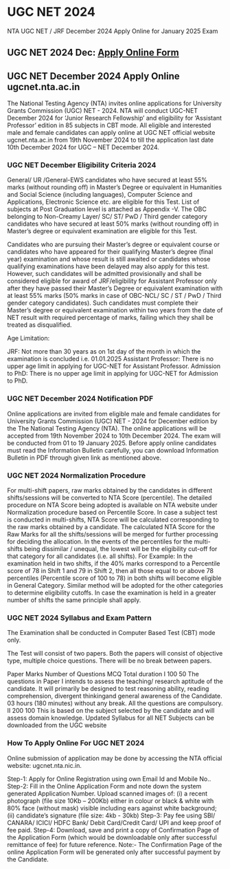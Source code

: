 # UGC NET 2024
NTA UGC NET / JRF December 2024 Apply Online for January 2025 Exam
## UGC NET 2024 Dec: [Apply Online Form](https://resultsmint.com)

## **UGC NET December 2024 Apply Online ugcnet.nta.ac.in**

The National Testing Agency (NTA) invites online applications for University Grants Commission (UGC) NET - 2024. NTA will conduct UGC-NET December 2024 for ‘Junior Research Fellowship’ and eligibility for ‘Assistant Professor’ edition in 85 subjects in CBT mode. All eligible and interested male and female candidates can apply online at UGC NET official website ugcnet.nta.ac.in from 19th November 2024 to till the application last date 10th December 2024 for UGC – NET December 2024.

### UGC NET December Eligibility Criteria 2024

General/ UR /General-EWS candidates who have secured at least 55% marks (without rounding off) in Master’s Degree or equivalent in Humanities and Social Science (including languages), Computer Science and Applications, Electronic Science etc. are eligible for this Test. List of subjects at Post Graduation level is attached as Appendix -V. The OBC belonging to Non-Creamy Layer/ SC/ ST/ PwD / Third gender category candidates who have secured at least 50% marks (without rounding off) in Master’s degree or equivalent examination are eligible for this Test.

Candidates who are pursuing their Master’s degree or equivalent course or candidates who have appeared for their qualifying Master’s degree (final year) examination and whose result is still awaited or candidates whose qualifying examinations have been delayed may also apply for this test. However, such candidates will be admitted provisionally and shall be considered eligible for award of JRF/eligibility for Assistant Professor only after they have passed their Master’s Degree or equivalent examination with at least 55% marks (50% marks in case of OBC-NCL/ SC / ST / PwD / Third gender category candidates). Such candidates must complete their Master’s degree or equivalent examination within two years from the date of NET result with required percentage of marks, failing which they shall be treated as disqualified.

Age Limitation:

JRF: Not more than 30 years as on 1st day of the month in which the examination is concluded i.e. 01.01.2025
Assistant Professor: There is no upper age limit in applying for UGC-NET for Assistant Professor.
Admission to PhD: There is no upper age limit in applying for UGC-NET for Admission to PhD.

### UGC NET December 2024 Notification PDF

Online applications are invited from eligible male and female candidates for University Grants Commission (UGC) NET - 2024 for December edition by the The National Testing Agency (NTA). The online applications will be accepted from 19th November 2024 to 10th December 2024. The exam will be conducted from 01 to 19 January 2025. Before apply online candidates must read the Information Bulletin carefully, you can download Information Bulletin in PDF through given link as mentioned above.

### UGC NET 2024 Normalization Procedure

For multi-shift papers, raw marks obtained by the candidates in different shifts/sessions will be converted to NTA Score (percentile).
The detailed procedure on NTA Score being adopted is available on NTA website under Normalization procedure based on Percentile Score.
In case a subject test is conducted in multi-shifts, NTA Score will be calculated corresponding to the raw marks obtained by a candidate. The calculated NTA Score for the Raw Marks for all the shifts/sessions will be merged for further processing for deciding the allocation.
In the events of the percentiles for the multi-shifts being dissimilar / unequal, the lowest will be the eligibility cut-off for that category for all candidates (i.e. all shifts).
For Example: In the examination held in two shifts, if the 40% marks correspond to a Percentile score of 78 in Shift 1 and 79 in Shift 2, then all those equal to or above 78 percentiles (Percentile score of 100 to 78) in both shifts will become eligible in General Category. Similar method will be adopted for the other categories to determine eligibility cutoffs. In case the examination is held in a greater number of shifts the same principle shall apply.

### UGC NET 2024 Syllabus and Exam Pattern

The Examination shall be conducted in Computer Based Test (CBT) mode only.

The Test will consist of two papers. Both the papers will consist of objective type, multiple choice questions. There will be no break between papers.

Paper	Marks	Number of Questions	MCQ	Total duration
I	100	50	The questions in Paper I intends to assess the teaching/ research aptitude of the candidate. It will primarily be designed to test reasoning ability, reading comprehension, divergent thinkingand general awareness of the Candidate.	03 hours (180 minutes) without any break. All the questions are compulsory.
II	200	100	This is based on the subject selected by the candidate and will assess domain knowledge.
Updated Syllabus for all NET Subjects can be downloaded from the UGC website

### How To Apply Online For UGC NET 2024

Online submission of application may be done by accessing the NTA official website: ugcnet.nta.nic.in.

Step-1: Apply for Online Registration using own Email Id and Mobile No..
Step-2: Fill in the Online Application Form and note down the system generated Application Number. Upload scanned images of: (i) a recent photograph (file size 10Kb – 200Kb) either in colour or black & white with 80% face (without mask) visible including ears against white background; (ii) candidate’s signature (file size: 4kb - 30kb)
Step-3: Pay fee using SBI/ CANARA/ ICICI/ HDFC Bank/ Debit Card/Credit Card/ UPI and keep proof of fee paid.
Step-4: Download, save and print a copy of Confirmation Page of the Application Form (which would be downloadable only after successful remittance of fee) for future reference.
Note:- The Confirmation Page of the online Application Form will be generated only after successful payment by the Candidate.
